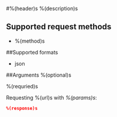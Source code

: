 #%(header)s
%(description)s

## Supported request methods 
* %(method)s

##Supported formats
* json

##Arguments
%(optional)s

%(requried)s

Requesting %(url)s with _%(params)s_:
```json
%(response)s
```
